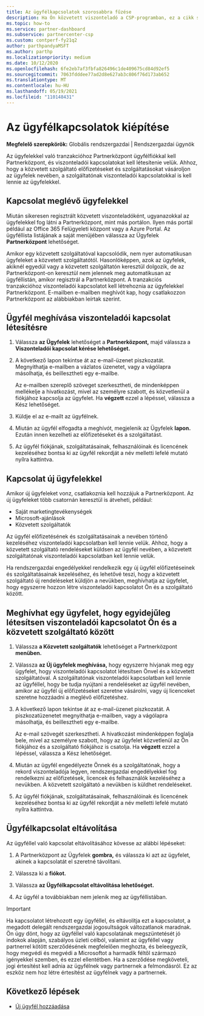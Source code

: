 ```yaml
---
title: Az ügyfélkapcsolatok szorosabbra fűzése
description: Ha Ön közvetett viszonteladó a CSP-programban, ez a cikk segítséget fog segíteni az új és meglévő ügyfelekkel való kapcsolathoz.
ms.topic: how-to
ms.service: partner-dashboard
ms.subservice: partnercenter-csp
ms.custom: contperf-fy21q2
author: parthpandyaMSFT
ms.author: parthp
ms.localizationpriority: medium
ms.date: 10/12/2020
ms.openlocfilehash: 6fe2eb7af3fbfa826496c1de409675cd84d92ef5
ms.sourcegitcommit: 7063fdddee77ad2d8e627ab3c806f76d173ab652
ms.translationtype: MT
ms.contentlocale: hu-HU
ms.lasthandoff: 05/19/2021
ms.locfileid: "110148431"
---
```

# <a name="connect-with-customers"></a>Az ügyfélkapcsolatok kiépítése


**Megfelelő szerepkörök:** Globális rendszergazdai | Rendszergazdai ügynök


Az ügyfelekkel való tranzakcióhoz Partnerközpont ügyfélfiókkal kell Partnerközpont, és viszonteladói kapcsolatokat kell létesítenie velük. Ahhoz, hogy a közvetett szolgáltató előfizetéseket és szolgáltatásokat vásároljon az ügyfelek nevében, a szolgáltatónak viszonteladói kapcsolatokkal is kell lennie az ügyfelekkel.

## <a name="connect-with-existing-customers"></a>Kapcsolat meglévő ügyfelekkel

Miután sikeresen regisztrált közvetett viszonteladóként, ugyanazokkal az ügyfelekkel fog látni a Partnerközpont, mint más portálon. Ilyen más portál például az Office 365 Felügyeleti központ vagy a Azure Portal. Az ügyféllista listájának  a saját menüjében válassza az Ügyfelek **Partnerközpont** lehetőséget.

Amikor egy közvetett szolgáltatóval kapcsolódik, nem nyer automatikusan ügyfeleket a közvetett szolgáltatótól. Hasonlóképpen, azok az ügyfelek, akiknél egyedül vagy a közvetett szolgáltatón keresztül dolgozik, de az Partnerközpont-on keresztül nem jelennek meg automatikusan az ügyféllistán, amikor regisztrál a Partnerközpont. A tranzakciós tranzakcióhoz viszonteladói kapcsolatot kell létrehoznia az ügyfelekkel Partnerközpont.  E-mailben e-mailben meghívót kap, hogy csatlakozzon Partnerközpont az alábbiakban leírtak szerint.

## <a name="invite-a-customer-to-establish-a-reseller-relationship-with-you"></a>Ügyfél meghívása viszonteladói kapcsolat létesítésre

1. Válassza **az Ügyfelek** lehetőséget a **Partnerközpont,** majd válassza a **Viszonteladói kapcsolat kérése lehetőséget.**

2. A következő lapon tekintse át az e-mail-üzenet piszkozatát. Megnyithatja e-mailben a vázlatos üzenetet, vagy a vágólapra másolhatja, és beillesztheti egy e-mailbe.

   Az e-mailben szereplő szöveget szerkesztheti, de mindenképpen mellékelje a hivatkozást, mivel az személyre szabott, és közvetlenül a fiókjához kapcsolja az ügyfelet. Ha **végzett** ezzel a lépéssel, válassza a Kész lehetőséget.

3. Küldje el az e-mailt az ügyfélnek.

4. Miután az ügyfél elfogadta a meghívót, megjelenik az Ügyfelek **lapon.** Ezután innen kezelheti az előfizetéseket és a szolgáltatást.

5. Az ügyfél fiókjának, szolgáltatásainak, felhasználóinak és licencének kezeléséhez bontsa ki az ügyfél rekordját a név melletti lefelé mutató nyílra kattintva.

## <a name="connect-with-new-customers"></a>Kapcsolat új ügyfelekkel

Amikor új ügyfeleket vonz, csatlakoznia kell hozzájuk a Partnerközpont. Az új ügyfeleket több csatornán keresztül is átveheti, például:

- Saját marketingtevékenységek
- Microsoft-ajánlások
- Közvetett szolgáltatók

Az ügyfél előfizetésének és szolgáltatásainak a nevében történő kezeléséhez viszonteladói kapcsolatban kell lennie velük. Ahhoz, hogy a közvetett szolgáltató rendeléseket küldsen az ügyfél nevében, a közvetett szolgáltatónak viszonteladói kapcsolatban kell lennie velük.

Ha rendszergazdai engedélyekkel rendelkezik egy új ügyfél  előfizetéseinek és szolgáltatásainak kezeléséhez, és lehetővé teszi, hogy a közvetett szolgáltató új rendeléseket küldjön a nevükben, meghívhatja az ügyfelet, hogy egyszerre hozzon létre viszonteladói kapcsolatot Ön és a szolgáltató között.

## <a name="invite-a-customer-to-establish-a-reseller-relationship-with-you-and-your-indirect-provider-at-the-same-time"></a>Meghívhat egy ügyfelet, hogy egyidejűleg létesítsen viszonteladói kapcsolatot Ön és a közvetett szolgáltató között

1. Válassza **a Közvetett szolgáltatók** lehetőséget a Partnerközpont **menüben.**

2. Válassza **az Új ügyfelek meghívása,** hogy egyszerre hívjanak meg egy ügyfelet, hogy viszonteladói kapcsolatot létesítsen Önvel és a közvetett szolgáltatóval. A szolgáltatónak viszonteladói kapcsolatban kell lennie az ügyféllel, hogy be tudja nyújtani a rendeléseket az ügyfél nevében, amikor az ügyfél új előfizetéseket szeretne vásárolni, vagy új licenceket szeretne hozzáadni a meglévő előfizetéshez.

3. A következő lapon tekintse át az e-mail-üzenet piszkozatát. A piszkozatüzenetet megnyithatja e-mailben, vagy a vágólapra másolhatja, és beillesztheti egy e-mailbe.

   Az e-mail szövegét szerkesztheti. A hivatkozást mindenképpen foglalja bele, mivel az személyre szabott, hogy az ügyfelet közvetlenül az Ön fiókjához és a szolgáltató fiókjához is csatolja. Ha **végzett** ezzel a lépéssel, válassza a Kész lehetőséget.

4. Miután az ügyfél engedélyezte Önnek és a szolgáltatónak, hogy a rekord viszonteladója legyen, rendszergazdai engedélyekkel fog rendelkezni az előfizetések, licencek és felhasználók kezeléséhez a nevükben. A közvetett szolgáltató a nevükben is küldhet rendeléseket.

5. Az ügyfél fiókjának, szolgáltatásainak, felhasználóinak és licencének kezeléséhez bontsa ki az ügyfél rekordját a név melletti lefelé mutató nyílra kattintva.

## <a name="remove-a-relationship-with-a-customer"></a>Ügyfélkapcsolat eltávolítása

Az ügyféllel való kapcsolat eltávolításához kövesse az alábbi lépéseket:

1.  A Partnerközpont az Ügyfelek **gombra,** és válassza ki azt az ügyfelet, akinek a kapcsolatát el szeretné távolítani.

2.  Válassza ki a **fiókot.**

3.  Válassza **az Ügyfélkapcsolat eltávolítása lehetőséget.**

4.  Az ügyfél a továbbiakban nem jelenik meg az ügyféllistában.

>[!IMPORTANT]
>Ha kapcsolatot létrehozott egy ügyféllel, és eltávolítja ezt a kapcsolatot, a megadott delegált rendszergazdai jogosultságok változatlanok maradnak.
>Ön úgy dönt, hogy az ügyféllel való kapcsolatának megszüntetését jó indokok alapján, szabályos üzleti célból, valamint az ügyféllel vagy partnerrel kötött szerződésének megfelelően meghozta, és beleegyezik, hogy megvédi és megvédi a Microsoftot a harmadik féltől származó igényekkel szemben, és ezzel ellentétben.
>Ha a szerződése megköveteli, jogi értesítést kell adnia az ügyfélnek vagy partnernek a felmondásról. Ez az eszköz nem hoz létre értesítést az ügyfélnek vagy a partnernek.

## <a name="next-steps"></a>Következő lépések

- [Új ügyfél hozzáadása](add-a-new-customer.md)
